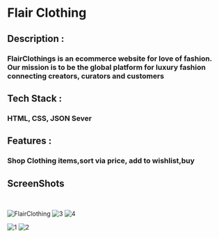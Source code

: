 <h1>Flair Clothing</h1>

<h2>Description : </h2><h3>FlairClothings is an ecommerce website for love of fashion. Our mission is to be the global platform for luxury fashion connecting creators, curators and customers</h3>

<h2>Tech Stack : </h2> <h3>HTML, CSS, JSON Sever</h3>

<h2>Features : </h2><h3>Shop Clothing items,sort via price, add to wishlist,buy</h3>

<h2>ScreenShots</h2>
<br>

![FlairClothing](https://user-images.githubusercontent.com/64404614/217021773-723ebbf4-534a-4915-83d1-fe92d3637379.png)
![3](https://user-images.githubusercontent.com/64404614/217021748-061cbeb1-7600-4050-becc-af5ba60e68bb.png)
![4](https://user-images.githubusercontent.com/64404614/217021768-5441c16a-4c16-4794-b7ad-5d6bb330480d.jpg)

![1](https://user-images.githubusercontent.com/64404614/217021780-ff1b9290-7584-4b35-b604-562767099260.png)
![2](https://user-images.githubusercontent.com/64404614/217021781-06113533-5ca8-49e0-b457-a269ec532920.jpg)

